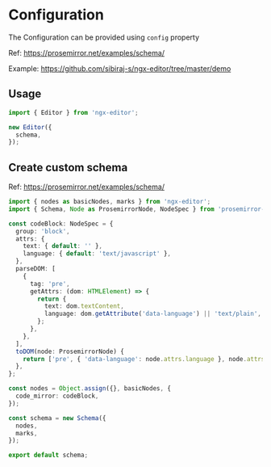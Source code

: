 # Configuration

The Configuration can be provided using `config` property

Ref: https://prosemirror.net/examples/schema/

Example: https://github.com/sibiraj-s/ngx-editor/tree/master/demo

## Usage

```ts
import { Editor } from 'ngx-editor';

new Editor({
  schema,
});
```

## Create custom schema

Ref: https://prosemirror.net/examples/schema/

```ts
import { nodes as basicNodes, marks } from 'ngx-editor';
import { Schema, Node as ProsemirrorNode, NodeSpec } from 'prosemirror-model';

const codeBlock: NodeSpec = {
  group: 'block',
  attrs: {
    text: { default: '' },
    language: { default: 'text/javascript' },
  },
  parseDOM: [
    {
      tag: 'pre',
      getAttrs: (dom: HTMLElement) => {
        return {
          text: dom.textContent,
          language: dom.getAttribute('data-language') || 'text/plain',
        };
      },
    },
  ],
  toDOM(node: ProsemirrorNode) {
    return ['pre', { 'data-language': node.attrs.language }, node.attrs.text];
  },
};

const nodes = Object.assign({}, basicNodes, {
  code_mirror: codeBlock,
});

const schema = new Schema({
  nodes,
  marks,
});

export default schema;
```
